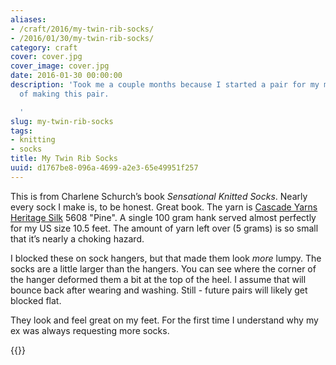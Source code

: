 ```yaml
---
aliases:
- /craft/2016/my-twin-rib-socks/
- /2016/01/30/my-twin-rib-socks/
category: craft
cover: cover.jpg
cover_image: cover.jpg
date: 2016-01-30 00:00:00
description: 'Took me a couple months because I started a pair for my mom in the middle
  of making this pair.

  '
slug: my-twin-rib-socks
tags:
- knitting
- socks
title: My Twin Rib Socks
uuid: d1767be8-096a-4699-a2e3-65e49951f257
---
```


This is from Charlene Schurch’s book *Sensational Knitted Socks*. Nearly
every sock I make is, to be honest. Great book. The yarn is [Cascade
Yarns Heritage
Silk](http://www.cascadeyarns.com/cascade-HeritageSilk.htm) 5608 "Pine".
A single 100 gram hank served almost perfectly for my US size 10.5 feet.
The amount of yarn left over (5 grams) is so small that it’s nearly a
choking hazard.

I blocked these on sock hangers, but that made them look *more* lumpy.
The socks are a little larger than the hangers. You can see where the
corner of the hanger deformed them a bit at the top of the heel. I
assume that will bounce back after wearing and washing. Still - future
pairs will likely get blocked flat.

They look and feel great on my feet. For the first time I understand why
my ex was always requesting more socks.

{{}}